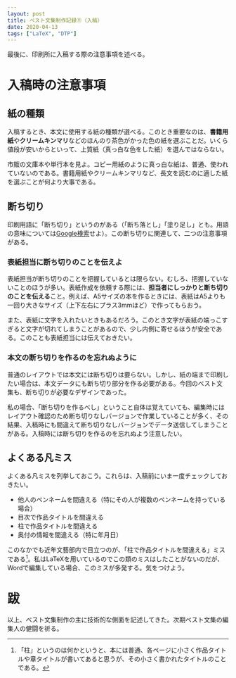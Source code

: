 ```yaml
---
layout: post
title: ベスト文集制作記録⑪（入稿）
date: 2020-04-13
tags: ["LaTeX", "DTP"]
---
```


最後に、印刷所に入稿する際の注意事項を述べる。

# 入稿時の注意事項
## 紙の種類
入稿するとき、本文に使用する紙の種類が選べる。このとき重要なのは、**書籍用紙**や**クリームキンマリ**などのほんのり茶色がかった色の紙を選ぶことだ。いくら値段が安いからといって、上質紙（真っ白な色をした紙）を選んではならない。

市販の文庫本や単行本を見よ。コピー用紙のように真っ白な紙は、普通、使われていないのである。書籍用紙やクリームキンマリなど、長文を読むのに適した紙を選ぶことが何より大事である。

## 断ち切り
印刷用語に「断ち切り」というのがある（「断ち落とし」「塗り足し」とも。用語の意味については[Google検索](https://www.google.com/search?q=%E6%96%AD%E3%81%A1%E5%88%87%E3%82%8A)せよ）。この断ち切りに関連して、二つの注意事項がある。

### 表紙担当に断ち切りのことを伝えよ
表紙担当が断ち切りのことを把握しているとは限らない。むしろ、把握していないことのほうが多い。表紙作成を依頼する際には、**担当者にしっかりと断ち切りのことを伝える**こと。例えば、A5サイズの本を作るときには、表紙はA5よりも一回り大きなサイズ（上下左右にプラス3mmほど）で作ってもらおう。

また、表紙に文字を入れたいときもあるだろう。このとき文字が表紙の端っこすぎると文字が切れてしまうことがあるので、少し内側に寄せるほうが安全である。このことも表紙担当には伝えておきたい。

### 本文の断ち切りを作るのを忘れぬように
普通のレイアウトでは本文には断ち切りは要らない。しかし、紙の端まで印刷したい場合は、本文データにも断ち切り部分を作る必要がある。今回のベスト文集も、断ち切りが必要なデザインであった。

私の場合、「断ち切りを作るべし」ということ自体は覚えていても、編集時にはレイアウト確認のため断ち切りなしバージョンで作業していることが多く、その結果、入稿時にも間違えて断ち切りなしバージョンでデータ送信してしまうことがある。入稿時には断ち切りを作るのを忘れぬよう注意したい。

## よくある凡ミス
よくある凡ミスを列挙しておこう。これらは、入稿前にいま一度チェックしておきたい。

- 他人のペンネームを間違える（特にその人が複数のペンネームを持っている場合）
- 目次で作品タイトルを間違える
- 柱で作品タイトルを間違える
- 奥付の情報を間違える（特に年月日）

このなかでも近年文藝部内で目立つのが、「柱で作品タイトルを間違える」ミスである[^hasira]。私はLaTeXを用いているのでこの類のミスはしたことがないのだが、Wordで編集している場合、このミスが多発する。気をつけよう。

[^hasira]: 「柱」というのは何かというと、本には普通、各ページに小さく作品タイトルや章タイトルが書いてあると思うが、その小さく書かれたタイトルのことである。


# 跋
以上、ベスト文集制作の主に技術的な側面を記述してきた。次期ベスト文集の編集人の健闘を祈る。

